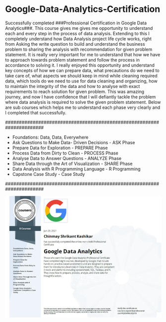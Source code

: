 # Google-Data-Analytics-Certification

Successfully completed ###Professional Certification in Google Data Analytics###. This course gives me gives me opportunity to understand each and every step in the process of data analysis. Extending to this I completely understand how Data Analysis project life cycle works, right from Asking the write question to build and understand the business problem to sharing the analysis with recommendation for given problem statement. It is really very important for me to understand that how we have to approach towards problem statement and follow the process in accordance to solving it. I really enjoyed this opportunity and understand key concepts of how we can prepare data, what precautions do we need to take care of, what aspects we should keep in mind while cleaning required data, which tools do we need to use for data cleaning and organizing, how to maintain the integrity of the data and how to analyse with exact requirements to reach solution for given problem. This was amazing journey, and now I have confidence that I will defiantly tackle the problem where data analysis is required to solve the given problem statement. Below are sub courses which helps me to understand each phase very clearly and I completed that successfully.


######################################################################

  *	Foundations: Data, Data, Everywhere 
  *	Ask Questions to Make Data- Driven Decisions - ASK Phase 
  *	Prepare Data for Exploration - PREPARE Phase 
  *	Process Data from Dirty to Clean - PROCESS Phase 
  *	Analyse Data to Answer Questions - ANALYZE Phase 
  *	Share Data through the Art of Visualization - SHARE Phase 
  *	Data Analysis with R Programming Language - R Programming 
  *	Capstone Case Study - Case Study 


######################################################################



![Alt text](/fig/image.JPG?raw=true "Google Data Analytics Professional Certificate")
